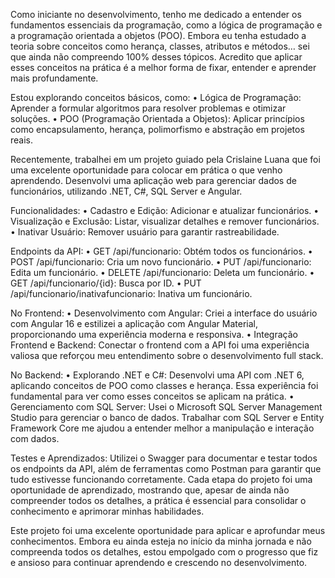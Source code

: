 Como iniciante no desenvolvimento, tenho me dedicado a entender os fundamentos essenciais da programação, como a lógica de programação e a programação orientada a objetos (POO). Embora eu tenha estudado a teoria sobre conceitos como herança, classes, atributos e métodos… sei que ainda não compreendo 100% desses tópicos. Acredito que aplicar esses conceitos na prática é a melhor forma de fixar, entender e aprender mais profundamente.

Estou explorando conceitos básicos, como:
 • Lógica de Programação: Aprender a formular algoritmos para resolver problemas e otimizar soluções.
 • POO (Programação Orientada a Objetos): Aplicar princípios como encapsulamento, herança, polimorfismo e abstração em projetos reais.

Recentemente, trabalhei em um projeto guiado pela Crislaine Luana que foi uma excelente oportunidade para colocar em prática o que venho aprendendo. Desenvolvi uma aplicação web para gerenciar dados de funcionários, utilizando .NET, C#, SQL Server e Angular.

Funcionalidades:
 • Cadastro e Edição: Adicionar e atualizar funcionários.
 • Visualização e Exclusão: Listar, visualizar detalhes e remover funcionários.
 • Inativar Usuário: Remover usuário para garantir rastreabilidade.

Endpoints da API:
 • GET /api/funcionario: Obtém todos os funcionários.
 • POST /api/funcionario: Cria um novo funcionário.
 • PUT /api/funcionario: Edita um funcionário.
 • DELETE /api/funcionario: Deleta um funcionário.
 • GET /api/funcionario/{id}: Busca por ID.
 • PUT /api/funcionario/inativafuncionario: Inativa um funcionário.

No Frontend:
 • Desenvolvimento com Angular: Criei a interface do usuário com Angular 16 e estilizei a aplicação com Angular Material, proporcionando uma experiência moderna e responsiva.
 • Integração Frontend e Backend: Conectar o frontend com a API foi uma experiência valiosa que reforçou meu entendimento sobre o desenvolvimento full stack.

No Backend:
 • Explorando .NET e C#: Desenvolvi uma API com .NET 6, aplicando conceitos de POO como classes e herança. Essa experiência foi fundamental para ver como esses conceitos se aplicam na prática.
 • Gerenciamento com SQL Server: Usei o Microsoft SQL Server Management Studio para gerenciar o banco de dados. Trabalhar com SQL Server e Entity Framework Core me ajudou a entender melhor a manipulação e interação com dados.

Testes e Aprendizados:
Utilizei o Swagger para documentar e testar todos os endpoints da API, além de ferramentas como Postman para garantir que tudo estivesse funcionando corretamente. Cada etapa do projeto foi uma oportunidade de aprendizado, mostrando que, apesar de ainda não compreender todos os detalhes, a prática é essencial para consolidar o conhecimento e aprimorar minhas habilidades.

Este projeto foi uma excelente oportunidade para aplicar e aprofundar meus conhecimentos. Embora eu ainda esteja no início da minha jornada e não compreenda todos os detalhes, estou empolgado com o progresso que fiz e ansioso para continuar aprendendo e crescendo no desenvolvimento.
